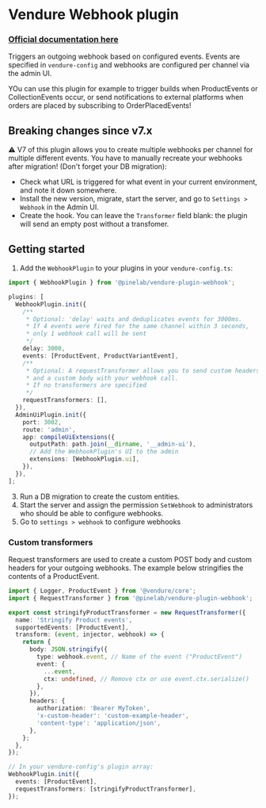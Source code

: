 # Vendure Webhook plugin

### [Official documentation here](https://pinelab-plugins.com/plugin/vendure-plugin-webhook)

Triggers an outgoing webhook based on configured events. Events are specified in `vendure-config` and webhooks are configured per
channel via the admin UI.

YOu can use this plugin for example to trigger builds when ProductEvents or CollectionEvents occur, or send notifications to external
platforms when orders are placed by subscribing to OrderPlacedEvents!

## Breaking changes since v7.x

:warning: V7 of this plugin allows you to create multiple webhooks per channel for multiple different events. You have to manually recreate your webhooks after migration! (Don't forget your DB migration):

- Check what URL is triggered for what event in your current environment, and note it down somewhere.
- Install the new version, migrate, start the server, and go to `Settings > Webhook` in the Admin UI.
- Create the hook. You can leave the `Transformer` field blank: the plugin will send an empty post without a transfomer.

## Getting started

1. Add the `WebhookPlugin` to your plugins in your `vendure-config.ts`:

```ts
import { WebhookPlugin } from '@pinelab/vendure-plugin-webhook';

plugins: [
  WebhookPlugin.init({
    /**
     * Optional: 'delay' waits and deduplicates events for 3000ms.
     * If 4 events were fired for the same channel within 3 seconds,
     * only 1 webhook call will be sent
     */
    delay: 3000,
    events: [ProductEvent, ProductVariantEvent],
    /**
     * Optional: A requestTransformer allows you to send custom headers
     * and a custom body with your webhook call.
     * If no transformers are specified
     */
    requestTransformers: [],
  }),
  AdminUiPlugin.init({
    port: 3002,
    route: 'admin',
    app: compileUiExtensions({
      outputPath: path.join(__dirname, '__admin-ui'),
      // Add the WebhookPlugin's UI to the admin
      extensions: [WebhookPlugin.ui],
    }),
  }),
];
```

3. Run a DB migration to create the custom entities.
4. Start the server and assign the permission `SetWebhook` to administrators who should be able to configure webhooks.
5. Go to `settings > webhook` to configure webhooks

### Custom transformers

Request transformers are used to create a custom POST body and custom headers for your outgoing webhooks. The example below stringifies the contents of a ProductEvent.

```ts
import { Logger, ProductEvent } from '@vendure/core';
import { RequestTransformer } from '@pinelab/vendure-plugin-webhook';

export const stringifyProductTransformer = new RequestTransformer({
  name: 'Stringify Product events',
  supportedEvents: [ProductEvent],
  transform: (event, injector, webhook) => {
    return {
      body: JSON.stringify({
        type: webhook.event, // Name of the event ("ProductEvent")
        event: {
          ...event,
          ctx: undefined, // Remove ctx or use event.ctx.serialize()
        },
      }),
      headers: {
        authorization: 'Bearer MyToken',
        'x-custom-header': 'custom-example-header',
        'content-type': 'application/json',
      },
    };
  },
});

// In your vendure-config's plugin array:
WebhookPlugin.init({
  events: [ProductEvent],
  requestTransformers: [stringifyProductTransformer],
});
```
